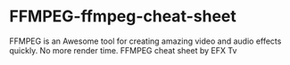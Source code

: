 # FFMPEG-ffmpeg-cheat-sheet
FFMPEG is an Awesome tool for creating amazing video and audio effects quickly. No more render time. FFMPEG cheat sheet by EFX Tv
